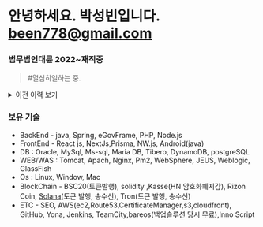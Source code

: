 
# 안녕하세요. 박성빈입니다. [been778@gmail.com](mailto:been778@gmail.com)

### 법무법인대륜 2022~재직중
> #열심히일하는 중.

<details>
<summary>이전 이력 보기</summary>
<div markdown="1">

### 법무법인 대륜 2022~현재
> #개발팀장 #SEO #DevOps #웹크롤링 #Vercel 


### HN 2019~2022
> #현대그룹 #리드 개발자  #비투어 #Kasse #BlockChain #DevOps #2021-우수사원  

### 아이액츠 2016~2019
> #eGovFrame #CMS솔루션 #1-프로젝트-1-개발자 #25건의-프로젝트-진행

### 미래에스엔에스 2012~2016
> #웹개발 #android #기획 #spring #그룹웨어 #유지보수 #영상물등급위원회ors 시스템 유지보수

### 모바일웍스(서울) 2010~2012
> #에뛰드모바일웹 #웹개발 #android #LG트윈스응원어플
</div>
</details>




### 보유 기술
- BackEnd - java,  Spring, eGovFrame, PHP, Node.js
- FrontEnd - React js, NextJs,Prisma, NW.js, Android(java)
- DB :  Oracle, MySql, Ms-sql, Maria DB, Tibero, DynamoDB, postgreSQL
- WEB/WAS : Tomcat, Apach, Nginx, Pm2,  WebSphere, JEUS, Weblogic, GlassFish
- Os : Linux, Window, Mac
- BlockChain - BSC20(토큰발행), solidity ,Kasse(HN 암호화폐지갑), Rizon Coin, [Solana](https://solscan.io/token/2BsZeLpEusAd7i6qkmCmiHUpocMTRghoBHzMb4suMnoi)(토큰 발행, 송수신), Tron(토큰 발행, 송수신)
- ETC - SEO, AWS(ec2,Route53,CertificateManager,s3,cloudfront), GitHub, Yona, Jenkins, TeamCity,bareos(백업솔루션 당시 무료),Inno Script


